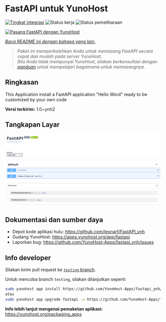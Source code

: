 <!--
N.B.: README ini dibuat secara otomatis oleh <https://github.com/YunoHost/apps/tree/master/tools/readme_generator>
Ini TIDAK boleh diedit dengan tangan.
-->

# FastAPI untuk YunoHost

[![Tingkat integrasi](https://dash.yunohost.org/integration/fastapi.svg)](https://ci-apps.yunohost.org/ci/apps/fastapi/) ![Status kerja](https://ci-apps.yunohost.org/ci/badges/fastapi.status.svg) ![Status pemeliharaan](https://ci-apps.yunohost.org/ci/badges/fastapi.maintain.svg)

[![Pasang FastAPI dengan YunoHost](https://install-app.yunohost.org/install-with-yunohost.svg)](https://install-app.yunohost.org/?app=fastapi)

*[Baca README ini dengan bahasa yang lain.](./ALL_README.md)*

> *Paket ini memperbolehkan Anda untuk memasang FastAPI secara cepat dan mudah pada server YunoHost.*  
> *Bila Anda tidak mempunyai YunoHost, silakan berkonsultasi dengan [panduan](https://yunohost.org/install) untuk mempelajari bagaimana untuk memasangnya.*

## Ringkasan

This Application install a FastAPI application "Hello Word" ready to be customized by your own code

**Versi terkirim:** 1.0~ynh2

## Tangkapan Layar

![Tangkapan Layar pada FastAPI](./doc/screenshots/screenshot.png)

## Dokumentasi dan sumber daya

- Depot kode aplikasi hulu: <https://github.com/leonarf/FastAPI_ynh>
- Gudang YunoHost: <https://apps.yunohost.org/app/fastapi>
- Laporkan bug: <https://github.com/YunoHost-Apps/fastapi_ynh/issues>

## Info developer

Silakan kirim pull request ke [`testing` branch](https://github.com/YunoHost-Apps/fastapi_ynh/tree/testing).

Untuk mencoba branch `testing`, silakan dilanjutkan seperti:

```bash
sudo yunohost app install https://github.com/YunoHost-Apps/fastapi_ynh/tree/testing --debug
atau
sudo yunohost app upgrade fastapi -u https://github.com/YunoHost-Apps/fastapi_ynh/tree/testing --debug
```

**Info lebih lanjut mengenai pemaketan aplikasi:** <https://yunohost.org/packaging_apps>
